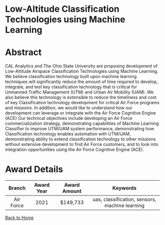 
Low-Altitude Classification Technologies using Machine Learning
===============================================================

# Abstract


CAL Analytics and The Ohio State University are proposing development of Low-Altitude Airspace Classification Technologies using Machine Learning. We believe classification technology built upon machine learning techniques will significantly reduce the amount of time required to develop, integrate, and test key classification technology that is critical for Unmanned Traffic Management (UTM) and Urban Air Mobility (UAM). We also believe this technology is extensible to reduce the timeliness and cost of key Classification technology development for critical Air Force programs and missions. In addition, we would like to understand how our development can leverage or integrate with the Air Force Cognitive Engine (ACE) Our technical objectives include developing an Air Force commercialization strategy, demonstrating capabilities of Machine Learning Classifier to improve UTM/UAM system performance, demonstrating how Classification technology enables automation with UTM/UAM, demonstrating ability to extend classification technology to other missions without extensive development to find Air Force customers, and to look into integration opportunities using the Air Force Cognitive Engine (ACE).  

# Award Details

|Branch|Award Year|Award Amount|Keywords|
| :---: | :---: | :---: | :---: |
|Air Force|2021|$149,733|uas, classification, sensors, machine learning|
  
  


[Back to Home](https://github.com/chrischow/dod_sbir_awards#1779)